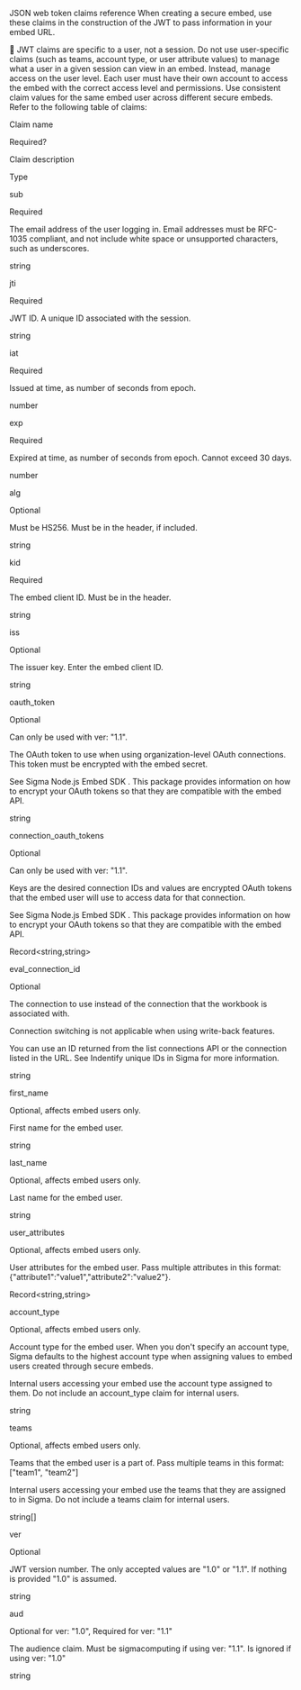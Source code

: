 JSON web token claims reference
When creating a secure embed, use these claims in the construction of the JWT to pass information in your embed URL.

🚧
JWT claims are specific to a user, not a session. Do not use user-specific claims (such as teams, account type, or user attribute values) to manage what a user in a given session can view in an embed. Instead, manage access on the user level. Each user must have their own account to access the embed with the correct access level and permissions. Use consistent claim values for the same embed user across different secure embeds.
Refer to the following table of claims:

Claim name

Required?

Claim description

Type

sub

Required

The email address of the user logging in. Email addresses must be RFC-1035 compliant, and not include white space or unsupported characters, such as underscores.

string

jti

Required

JWT ID. A unique ID associated with the session.

string

iat

Required

Issued at time, as number of seconds from epoch.

number

exp

Required

Expired at time, as number of seconds from epoch. Cannot exceed 30 days.

number

alg

Optional

Must be HS256. Must be in the header, if included.

string

kid

Required

The embed client ID. Must be in the header.

string

iss

Optional

The issuer key. Enter the embed client ID.

string

oauth_token

Optional

Can only be used with ver: "1.1".

The OAuth token to use when using organization-level OAuth connections. This token must be encrypted with the embed secret.

See Sigma Node.js Embed SDK . This package provides information on how to encrypt your OAuth tokens so that they are compatible with the embed API.

string

connection_oauth_tokens

Optional

Can only be used with ver: "1.1".

Keys are the desired connection IDs and values are encrypted OAuth tokens that the embed user will use to access data for that connection.

See Sigma Node.js Embed SDK . This package provides information on how to encrypt your OAuth tokens so that they are compatible with the embed API.

Record<string,string>

eval_connection_id

Optional

The connection to use instead of the connection that the workbook is associated with.

Connection switching is not applicable when using write-back features.

You can use an ID returned from the list connections API or the connection listed in the URL. See Indentify unique IDs in Sigma for more information.

string

first_name

Optional, affects embed users only.

First name for the embed user.

string

last_name

Optional, affects embed users only.

Last name for the embed user.

string

user_attributes

Optional, affects embed users only.

User attributes for the embed user. Pass multiple attributes in this format: {"attribute1":"value1","attribute2":"value2"}.

Record<string,string>

account_type

Optional, affects embed users only.

Account type for the embed user. When you don't specify an account type, Sigma defaults to the highest account type when assigning values to embed users created through secure embeds.

Internal users accessing your embed use the account type assigned to them. Do not include an account_type claim for internal users.

string

teams

Optional, affects embed users only.

Teams that the embed user is a part of. Pass multiple teams in this format:
["team1", "team2"]

Internal users accessing your embed use the teams that they are assigned to in Sigma. Do not include a teams claim for internal users.

string[]

ver

Optional

JWT version number. The only accepted values are "1.0" or "1.1". If nothing is provided "1.0" is assumed.

string

aud

Optional for ver: "1.0", Required for ver: "1.1"

The audience claim. Must be sigmacomputing if using ver: "1.1". Is ignored if using ver: "1.0"

string